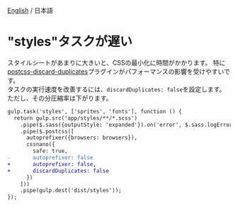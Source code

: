 [English](../help/styles-performance.md) / 日本語

# "styles"タスクが遅い

スタイルシートがあまりに大きいと、CSSの最小化に時間がかかります。
特に[postcss-discard-duplicates](https://github.com/ben-eb/postcss-discard-duplicates)プラグインがパフォーマンスの影響を受けやすいです。  
タスクの実行速度を改善するには、`discardDuplicates: false`を設定します。
ただし、その分圧縮率は下がります。

```diff
gulp.task('styles', ['sprites', 'fonts'], function () {
  return gulp.src('app/styles/**/*.scss')
    .pipe($.sass({outputStyle: 'expanded'}).on('error', $.sass.logError))
    .pipe($.postcss([
      autoprefixer({browsers: browsers}),
      cssnano({
        safe: true,
-       autoprefixer: false
+       autoprefixer: false,
+       discardDuplicates: false
      })
    ]))
    .pipe(gulp.dest('dist/styles'));
});
```
